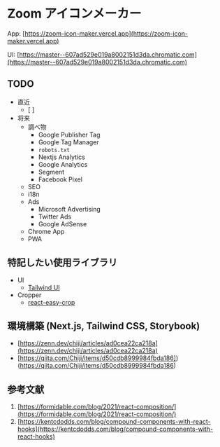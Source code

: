# Zoom アイコンメーカー

App: [https://zoom-icon-maker.vercel.app](https://zoom-icon-maker.vercel.app)

UI: [https://master--607ad529e019a8002151d3da.chromatic.com](https://master--607ad529e019a8002151d3da.chromatic.com)

## TODO

- 直近
  - [ ]
- 将来
  - 調べ物
    - Google Publisher Tag
    - Google Tag Manager
    - `robots.txt`
    - Nextjs Analytics
    - Google Analytics
    - Segment
    - Facebook Pixel
  - SEO
  - i18n
  - Ads
    - Microsoft Advertising
    - Twitter Ads
    - Google AdSense
  - Chrome App
  - PWA

## 特記したい使用ライブラリ

- UI
  - [Tailwind UI](https://tailwindui.com/)
- Cropper
  - [react-easy-crop](https://github.com/ricardo-ch/react-easy-crop)

<!-- classnames, typescript-plugin-css-modules, framer -->

## 環境構築 (Next.js, Tailwind CSS, Storybook)

- [https://zenn.dev/chiji/articles/ad0cea22ca218a](https://zenn.dev/chiji/articles/ad0cea22ca218a)
- [https://qiita.com/Chiji/items/d50cdb8999984fbda186])(https://qiita.com/Chiji/items/d50cdb8999984fbda186)

## 参考文献

1. [https://formidable.com/blog/2021/react-composition/](https://formidable.com/blog/2021/react-composition/)
2. [https://kentcdodds.com/blog/compound-components-with-react-hooks](https://kentcdodds.com/blog/compound-components-with-react-hooks)
